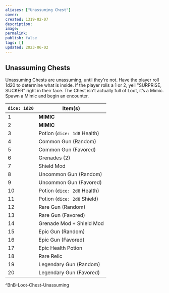 ```yaml
---
aliases: ["Unassuming Chest"]
cover: 
created: 1319-02-07
description: 
image: 
permalink: 
publish: false
tags: []
updated: 2023-06-02
---
```


## Unassuming Chests

Unassuming Chests are unassuming, until they're not. Have the player roll 1d20 to determine what is inside. If the player rolls a 1 or 2, yell "SURPRISE, SUCKER" right in their face. The Chest isn't actually full of Loot, it’s a Mimic. Spawn a Mimic and begin an encounter.

| `dice: 1d20` | **Item(s)**                 |
| ------------ | --------------------------- |
| 1            | **MIMIC**                   |
| 2            | **MIMIC**                   |
| 3            | Potion (`dice: 1d8` Health) |
| 4            | Common Gun (Random)         |
| 5            | Common Gun (Favored)        |
| 6            | Grenades (2)                |
| 7            | Shield Mod                  |
| 8            | Uncommon Gun (Random)       |
| 9            | Uncommon Gun (Favored)      |
| 10           | Potion (`dice: 2d8` Health) |
| 11           | Potion (`dice: 2d8` Shield) |
| 12           | Rare Gun (Random)           |
| 13           | Rare Gun (Favored)          |
| 14           | Grenade Mod + Shield Mod    |
| 15           | Epic Gun (Random)           |
| 16           | Epic Gun (Favored)          |
| 17           | Epic Health Potion          |
| 18           | Rare Relic                  |
| 19           | Legendary Gun (Random)      |
| 20           | Legendary Gun (Favored)     |
^BnB-Loot-Chest-Unassuming